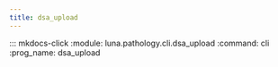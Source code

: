 ```yaml
---
title: dsa_upload
---
```

::: mkdocs-click
    :module: luna.pathology.cli.dsa_upload
    :command: cli
    :prog_name: dsa_upload
